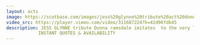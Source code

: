 ```yaml
---
layout: acts
image: https://scotbase.com/images/jess%20glynne%20tribute%20act%20donna%20ramsdale-u627474-fr.jpg?crc=400578531
video_src: https://player.vimeo.com/video/311687224?h=42d96fdb45
description: JESS GLYNNE tribute Donna ramsdale imitates  to the very last detail, with flawless costumes and of course that crazy curly red hair. Being a natural fair skinned red head herself there is no better person who is fit for the job.Donna brings soul, vibrancy and a touch of class to this Grammy award-winning artist. The ultimate jess glynne tribute show includes major Number one UK hit singles such as RATHER BE, MY LOVE, and HOLD MY HAND. Even though this tribute is brand new, ULTIMATE JESS GLYNNE has already had an array of different clients from Scarborough’s open-air theatre, BUTLINS, PONTINS and venues across Europe. Donna is truly amazing as Jess Glynne,  and  is popular for Weddings, Casinos, Hotels, social clubs,  Pubs and Holiday Parks. book early to avoid disappointment. <hr>
            INSTANT QUOTES & AVAILABILITY
---
```

